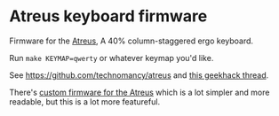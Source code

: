 Atreus keyboard firmware
======================

Firmware for the [Atreus](http://atreus.technomancy.us), A 40% column-staggered ergo keyboard.

Run `make KEYMAP=qwerty` or whatever keymap you'd like.

See https://github.com/technomancy/atreus and
[this geekhack thread](http://geekhack.org/index.php?topic=54759.0).

There's
[custom firmware for the Atreus](https://github.com/technomancy/atreus-firmware)
which is a lot simpler and more readable, but this is a lot more
featureful.
